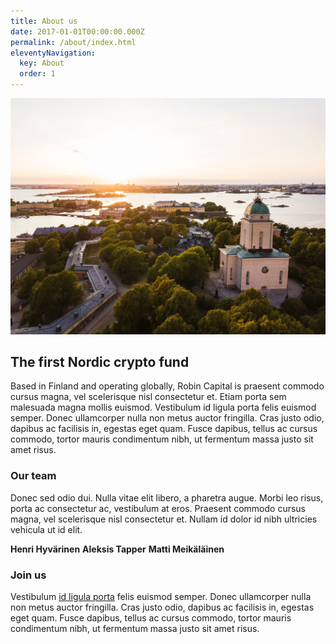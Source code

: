 ```yaml
---
title: About us
date: 2017-01-01T00:00:00.000Z
permalink: /about/index.html
eleventyNavigation:
  key: About
  order: 1
---
```

![](/static/img/julius-jansson-etqxf-2uasg-unsplash.jpg)

## The first Nordic crypto fund

Based in Finland and operating globally, Robin Capital is praesent commodo cursus magna, vel scelerisque nisl consectetur et. Etiam porta sem malesuada magna mollis euismod. Vestibulum id ligula porta felis euismod semper. Donec ullamcorper nulla non metus auctor fringilla. Cras justo odio, dapibus ac facilisis in, egestas eget quam. Fusce dapibus, tellus ac cursus commodo, tortor mauris condimentum nibh, ut fermentum massa justo sit amet risus.

### Our team
Donec sed odio dui. Nulla vitae elit libero, a pharetra augue. Morbi leo risus, porta ac consectetur ac, vestibulum at eros. Praesent commodo cursus magna, vel scelerisque nisl consectetur et. Nullam id dolor id nibh ultricies vehicula ut id elit.

**Henri Hyvärinen**
**Aleksis Tapper**
**Matti Meikäläinen**

### Join us
Vestibulum [id ligula porta](aleksitappura.com) felis euismod semper. Donec ullamcorper nulla non metus auctor fringilla. Cras justo odio, dapibus ac facilisis in, egestas eget quam. Fusce dapibus, tellus ac cursus commodo, tortor mauris condimentum nibh, ut fermentum massa justo sit amet risus.